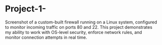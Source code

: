 # Project-1-
Screenshot of a custom-built firewall running on a Linux system, configured to monitor incoming traffic on ports 80 and 22. This project demonstrates my ability to work with OS-level security, enforce network rules, and monitor connection attempts in real time.
